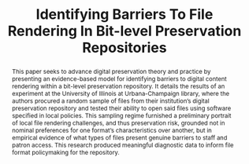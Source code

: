 ---
abstract: This paper seeks to advance digital preservation theory and practice by
  presenting an evidence-based model for identifying barriers to digital content rendering
  within a bit-level preservation repository. It details the results of an experiment
  at the University of Illinois at Urbana-Champaign library, where the authors procured
  a random sample of files from their institution’s digital preservation repository
  and tested their ability to open said files using software specified in local policies.
  This sampling regime furnished a preliminary portrait of local file rendering challenges,
  and thus preservation risk, grounded not in nominal preferences for one format’s
  characteristics over another, but in empirical evidence of what types of files present
  genuine barriers to staff and patron access. This research produced meaningful diagnostic
  data to inform file format policymaking for the repository.
creators:
- Kyle R. Rimkus
- Scott D. Witmer
date: null
document_url: https://services.phaidra.univie.ac.at/api/object/o:502900/download
grand_parent: iPRES
institutions: []
keywords: []
landing_page_url: https://phaidra.univie.ac.at/o:502900
language: eng
layout: publication
license: CC BY-NC-SA 3.0 AT
notes_url: null
parent: iPRES 2016
publication_type: paper
size: 430862
slides_url: null
source_name: iPRES
stream_url: null
title: Identifying Barriers To File Rendering In Bit-level Preservation Repositories
year: 2016
---